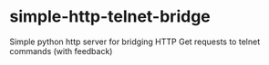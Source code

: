 # simple-http-telnet-bridge
Simple python http server for bridging HTTP Get requests to telnet commands (with feedback)
